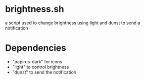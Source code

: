 # brightness.sh #

a script used to change brightness using light and dunst to send a notification

# Dependencies #

* "papirus-dark" for icons
*  "light" to control brightness
*   "dunst" to send the notification

